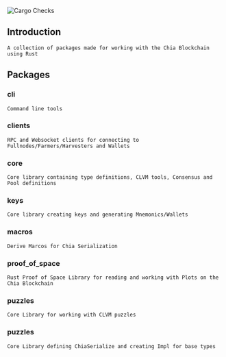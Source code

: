 ![Cargo Checks](https://github.com/GalactechsLLC/dg_xch_utils/actions/workflows/rust.yml/badge.svg)

## Introduction
    A collection of packages made for working with the Chia Blockchain using Rust

## Packages

### cli
    Command line tools

### clients
    RPC and Websocket clients for connecting to Fullnodes/Farmers/Harvesters and Wallets 

### core
    Core library containing type definitions, CLVM tools, Consensus and Pool definitions

### keys
    Core library creating keys and generating Mnemonics/Wallets

### macros
    Derive Marcos for Chia Serialization

### proof_of_space
    Rust Proof of Space Library for reading and working with Plots on the Chia Blockchain

### puzzles
    Core Library for working with CLVM puzzles

### puzzles
    Core Library defining ChiaSerialize and creating Impl for base types
